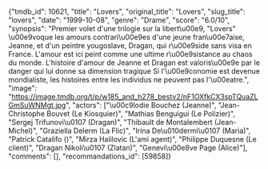 {"tmdb_id": 10621, "title": "Lovers", "original_title": "Lovers", "slug_title": "lovers", "date": "1999-10-08", "genre": "Drame", "score": "6.0/10", "synopsis": "Premier volet d'une trilogie sur la libert\u00e9, \"Lovers\" \u00e9voque les amours contrari\u00e9es d'une jeune fran\u00e7aise, Jeanne, et d'un peintre yougoslave, Dragan, qui r\u00e9side sans visa en France. L'amour est ici peint comme une ultime r\u00e9sistance au chaos du monde. L'histoire d'amour de Jeanne et Dragan est valoris\u00e9e par le danger qui lui donne sa dimension tragique Si l'\u00e9conomie est devenue mondialiste, les histoires entre les individus ne peuvent pas l'\u00eatre.", "image": "https://image.tmdb.org/t/p/w185_and_h278_bestv2/nF1OXfkCX3spTQuaZLGmSuWNMgt.jpg", "actors": ["\u00c9lodie Bouchez (Jeanne)", "Jean-Christophe Bouvet (Le Kiosquier)", "Mathias Benguigui (Le Polizier)", "Sergej Trifunovi\u0107 (Dragan)", "Thibault de Montalembert (Jean-Michel)", "Graziella Delerm (La Flic)", "Irina De\u010dermi\u0107 (Maria)", "Patrick Catalifo ()", "Mirza Halilovic (L'ami agent)", "Philippe Duquesne (Le client)", "Dragan Nikoli\u0107 (Zlatan)", "Genevi\u00e8ve Page (Alice)"], "comments": [], "recommandations_id": [59858]}